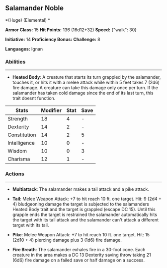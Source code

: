 ## Salamander Noble
*(Huge) (Elemental) *

**Armor Class:** 15
**Hit Points:** 136 (16d12+32)
**Speed:** {"walk": 30}

**Initiative:** 14
**Proficiency Bonus:**
**Challenge:** 8

**Languages:** Ignan

### Abilities
 --- 
- **Heated Body**: A creature that starts its turn grappled by the salamander, touches it, or hits it with a melee attack while within 5 feet takes 7 (2d6) fire damage. A creature can take this damage only once per turn. If the salamander has taken cold damage since the end of its last turn, this trait doesnt function.



| Stats | Modifier | Stat | Save
| ---- | ---- | ---- | ---- |
| Strength | 18 | 4 | - |
| Dexterity | 14 | 2 | - |
| Constitution | 14 | 2 | 5 |
| Intelligence | 10 | 0 | - |
| Wisdom | 10 | 0 | 3 |
| Charisma | 12 | 1 | - |

### Actions
 --- 
- **Multiattack**: The salamander makes a tail attack and a pike attack.

- **Tail**: Melee Weapon Attack: +7 to hit  reach 10 ft.  one target. Hit: 9 (2d4 + 4) bludgeoning damage  the target is subjected to the salamanders Heated Body trait  and the target is grappled (escape DC 15). Until this grapple ends  the target is restrained  the salamander automatically hits the target with its tail attack  and the salamander can't attack a different target with its tail.

- **Pike**: Melee Weapon Attack: +7 to hit  reach 10 ft.  one target. Hit: 15 (2d10 + 4) piercing damage plus 3 (1d6) fire damage.

- **Fire Breath**: The salamander exhales fire in a 30-foot cone. Each creature in the area makes a DC 13 Dexterity saving throw  taking 21 (6d6) fire damage on a failed save or half damage on a success.


